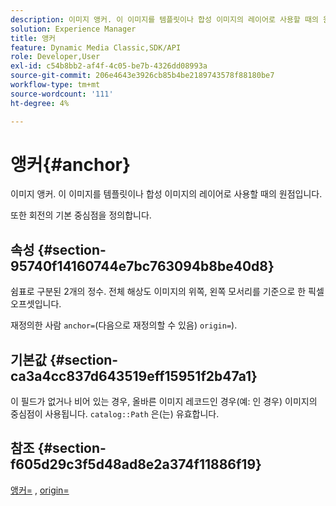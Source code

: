 ```yaml
---
description: 이미지 앵커. 이 이미지를 템플릿이나 합성 이미지의 레이어로 사용할 때의 원점입니다.
solution: Experience Manager
title: 앵커
feature: Dynamic Media Classic,SDK/API
role: Developer,User
exl-id: c54b8bb2-af4f-4c05-be7b-4326dd08993a
source-git-commit: 206e4643e3926cb85b4be2189743578f88180be7
workflow-type: tm+mt
source-wordcount: '111'
ht-degree: 4%

---
```


# 앵커{#anchor}

이미지 앵커. 이 이미지를 템플릿이나 합성 이미지의 레이어로 사용할 때의 원점입니다.

또한 회전의 기본 중심점을 정의합니다.

## 속성 {#section-95740f14160744e7bc763094b8be40d8}

쉼표로 구분된 2개의 정수. 전체 해상도 이미지의 위쪽, 왼쪽 모서리를 기준으로 한 픽셀 오프셋입니다.

재정의한 사람 `anchor=`(다음으로 재정의할 수 있음) `origin=`).

## 기본값 {#section-ca3a4cc837d643519eff15951f2b47a1}

이 필드가 없거나 비어 있는 경우, 올바른 이미지 레코드인 경우(예: 인 경우) 이미지의 중심점이 사용됩니다. `catalog::Path` 은(는) 유효합니다.

## 참조 {#section-f605d29c3f5d48ad8e2a374f11886f19}

[앵커=](/help/aem-is-ir-api/is-api/http-ref/image-serving-api-ref/c-http-protocol-reference/c-command-reference/r-anchor.md) , [origin=](/help/aem-is-ir-api/is-api/http-ref/image-serving-api-ref/c-http-protocol-reference/c-command-reference/r-origin.md)
